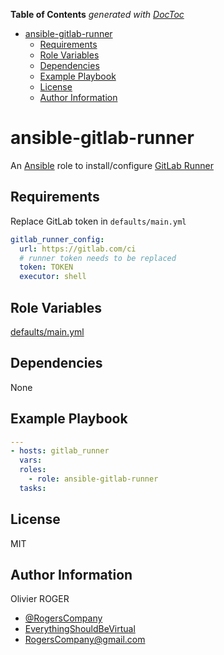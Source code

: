 <!-- START doctoc generated TOC please keep comment here to allow auto update -->

<!-- DON'T EDIT THIS SECTION, INSTEAD RE-RUN doctoc TO UPDATE -->

**Table of Contents** _generated with [DocToc](https://github.com/thlorenz/doctoc)_

- [ansible-gitlab-runner](#ansible-gitlab-runner)
  - [Requirements](#requirements)
  - [Role Variables](#role-variables)
  - [Dependencies](#dependencies)
  - [Example Playbook](#example-playbook)
  - [License](#license)
  - [Author Information](#author-information)

<!-- END doctoc generated TOC please keep comment here to allow auto update -->

# ansible-gitlab-runner

An [Ansible](https://www.ansible.com) role to install/configure [GitLab Runner](https://docs.gitlab.com/runner/)

## Requirements

Replace GitLab token in `defaults/main.yml`

```yaml
gitlab_runner_config:
  url: https://gitlab.com/ci
  # runner token needs to be replaced
  token: TOKEN
  executor: shell
```

## Role Variables

[defaults/main.yml](defaults/main.yml)

## Dependencies

None

## Example Playbook

```yaml
---
- hosts: gitlab_runner
  vars:
  roles:
    - role: ansible-gitlab-runner
  tasks:
```

## License

MIT

## Author Information

Olivier ROGER

- [@RogersCompany](https://www.twitter.com/RogersCompany)
- [EverythingShouldBeVirtual](http://everythingshouldbevirtual.com)
- [RogersCompany@gmail.com](mailto:RogersCompany@gmail.com)
